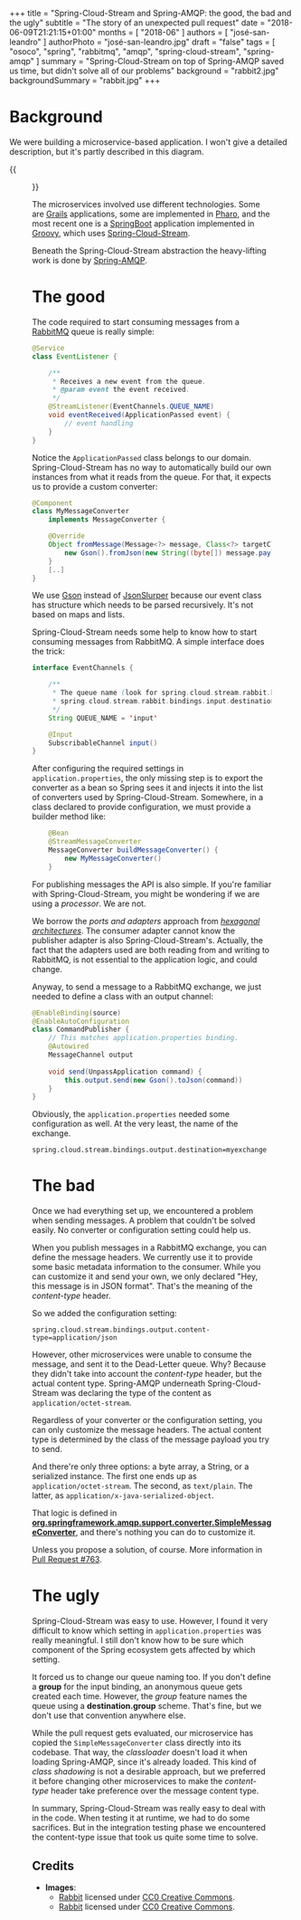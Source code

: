 +++
title = "Spring-Cloud-Stream and Spring-AMQP: the good, the bad and the ugly"
subtitle = "The story of an unexpected pull request"
date = "2018-06-09T21:21:15+01:00"
months = [ "2018-06" ]
authors = [ "josé-san-leandro" ]
authorPhoto = "josé-san-leandro.jpg"
draft = "false"
tags = [ "osoco", "spring", "rabbitmq", "amqp", "spring-cloud-stream", "spring-amqp" ]
summary = "Spring-Cloud-Stream on top of Spring-AMQP saved us time, but didn't solve all of our problems"
background = "rabbit2.jpg"
backgroundSummary = "rabbit.jpg"
+++

# Background

We were building a microservice-based application. I won't give a detailed description, but
it's partly described in this diagram.

{{<figure src="/images/thoughts/sample-microservice-architecture-rabbitmq-commands-events.png">}}

The microservices involved use different technologies. Some are [Grails](https://grails.org/) applications,
some are implemented in [Pharo](http://pharo.org/), and the most recent one is a
[SpringBoot](https://spring.io/projects/spring-boot) application implemented in
[Groovy](http://groovy-lang.org/),
which uses [Spring-Cloud-Stream](https://spring.io/projects/spring-cloud-stream).

Beneath the Spring-Cloud-Stream abstraction the heavy-lifting work is done by
[Spring-AMQP](https://spring.io/projects/spring-amqp).

# The good

The code required to start consuming messages from a [RabbitMQ](https://www.rabbitmq.com/) queue is really simple:

```Java
@Service
class EventListener {

    /**
     * Receives a new event from the queue.
     * @param event the event received.
     */
    @StreamListener(EventChannels.QUEUE_NAME)
    void eventReceived(ApplicationPassed event) {
        // event handling
    }
}
```

Notice the `ApplicationPassed` class belongs to our domain. Spring-Cloud-Stream has no way to automatically
build our own instances from what it reads from the queue. For that, it expects us to provide
a custom converter:

```Java
@Component
class MyMessageConverter
    implements MessageConverter {

    @Override
    Object fromMessage(Message<?> message, Class<?> targetClass) {
        new Gson().fromJson(new String((byte[]) message.payload, 'UTF-8'), ApplicationPassed)
    }
    [..]
}
```

We use [Gson](https://github.com/google/gson) instead of
[JsonSlurper](http://docs.groovy-lang.org/latest/html/gapi/groovy/json/JsonSlurper.html) because our
event class has structure which needs to be parsed recursively.
It's not based on maps and lists.

Spring-Cloud-Stream needs some help to know how to start consuming messages from RabbitMQ.
A simple interface does the trick:

```Java
interface EventChannels {

    /**
     * The queue name (look for spring.cloud.stream.rabbit.bindings.input entries in application.properties):
     * spring.cloud.stream.rabbit.bindings.input.destination=myqueue
     */
    String QUEUE_NAME = 'input'

    @Input
    SubscribableChannel input()
}
```

After configuring the required settings in `application.properties`, the only missing step is to export
the converter as a bean so Spring sees it and injects it into the list of converters used
by Spring-Cloud-Stream. Somewhere, in a class declared to provide configuration, we must provide a builder
method like:

```Java
    @Bean
    @StreamMessageConverter
    MessageConverter buildMessageConverter() {
        new MyMessageConverter()
    }
```

For publishing messages the API is also simple. If you're familiar with Spring-Cloud-Stream, you might be
wondering if we are using a *processor*. We are not.

We borrow the *ports and adapters* approach from
[*hexagonal architectures*](http://wiki.c2.com/?HexagonalArchitecture). The consumer adapter cannot
know the publisher adapter is also Spring-Cloud-Stream's. Actually, the fact that the adapters used
are both reading from and writing to RabbitMQ, is not essential to the application logic, and could
change.

Anyway, to send a message to a RabbitMQ exchange, we just needed to define a class with an output channel:

```Java
@EnableBinding(source)
@EnableAutoConfiguration
class CommandPublisher {
    // This matches application.properties binding.
    @Autowired
    MessageChannel output
    
    void send(UnpassApplication command) {
        this.output.send(new Gson().toJson(command))
    }
}
```

Obviously, the `application.properties` needed some configuration as well. At the very least, the name
of the exchange.

```
spring.cloud.stream.bindings.output.destination=myexchange
```

# The bad

Once we had everything set up, we encountered a problem when sending messages. A problem that
couldn't be solved easily. No converter or configuration setting could help us.

When you publish messages in a RabbitMQ exchange, you can define the message headers.
We currently use it to provide some basic metadata information to the consumer. 
While you can customize it and send your own, we only declared "Hey, this message is in JSON format".
That's the meaning of the *content-type* header.

So we added the configuration setting:
```
spring.cloud.stream.bindings.output.content-type=application/json
```

However, other microservices were unable to consume the message, and sent it to the Dead-Letter queue.
Why? Because they didn't take into account the *content-type* header, but the actual content type.
Spring-AMQP underneath Spring-Cloud-Stream was declaring the type of the content as `application/octet-stream`.

Regardless of your converter or the configuration setting, you can only customize the message headers.
The actual content type is determined by the class of the message payload you try to send.

And there're only three options: a byte array, a String, or a serialized instance.
The first one ends up as `application/octet-stream`.
The second, as `text/plain`. The latter, as `application/x-java-serialized-object`.

That logic is defined in
[**org.springframework.amqp.support.converter.SimpleMessageConverter**](https://github.com/spring-projects/spring-amqp/blob/master/spring-amqp/src/main/java/org/springframework/amqp/support/converter/SimpleMessageConverter.java#L129),
and there's nothing you can do to customize it.

Unless you propose a solution, of course. More information in [Pull Request #763](https://github.com/spring-projects/spring-amqp/pull/763).

# The ugly

Spring-Cloud-Stream was easy to use. However, I found it very difficult to know which setting
in `application.properties` was really meaningful. I still don't know how to be sure which
component of the Spring ecosystem gets affected by which setting.

It forced us to change our queue naming too. If you don't define a **group** for the input binding,
an anonymous queue gets created each time. However, the *group* feature names the queue
using a **destination.group** scheme. That's fine, but we don't use that convention anywhere else.

While the pull request gets evaluated, our microservice has copied the `SimpleMessageConverter` class 
directly into its codebase. That way, the *classloader* doesn't load it when loading Spring-AMQP, since it's
already loaded. This kind of *class shadowing* is not a desirable approach, but we preferred
it before changing other microservices to make the *content-type* header take preference over
the message content type.

In summary, Spring-Cloud-Stream was really easy to deal with in the code. When testing it at
runtime, we had to do some sacrifices. But in the integration testing phase we encountered
the content-type issue that took us quite some time to solve.

## Credits

- **Images**:
  - <a href="https://pixabay.com/en/rabbit-garden-bunny-spring-green-1422882/" target="_blank">Rabbit</a> licensed under <a href="https://creativecommons.org/publicdomain/zero/1.0/deed.en">CC0 Creative Commons</a>.
  - <a href="https://pixabay.com/en/rabbit-mammal-green-spring-brown-214540/" target="_blank">Rabbit</a> licensed under <a href="https://creativecommons.org/publicdomain/zero/1.0/deed.en">CC0 Creative Commons</a>.





